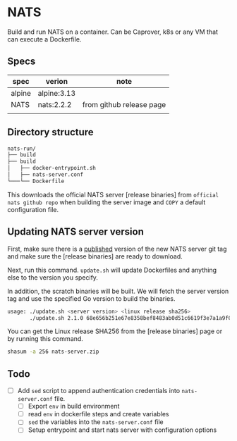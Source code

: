 # NATS

Build and run NATS on a container. Can be Caprover, k8s or any VM that can execute a Dockerfile.

## Specs

| spec   | verion      | note                     |
| ------ | ----------- | ------------------------ |
| alpine | alpine:3.13 |                          |
| NATS   | nats:2.2.2  | from github release page |
|        |             |                          |

## Directory structure

```sh
nats-run/
├── build
├── build
│   ├── docker-entrypoint.sh
│   ├── nats-server.conf
└───└── Dockerfile
```

This downloads the official NATS server [release binaries] from `official nats github repo`  when building the server image and `COPY` a default configuration file.

## Updating NATS server version

First, make sure there is a [published](https://github.com/nats-io/nats-server/tags) version of the new NATS server git tag and make sure the [release binaries] are ready to download.

Next, run this command. `update.sh` will update Dockerfiles and
anything else to the version you specify.

In addition, the scratch binaries will be built. We will fetch the server
version tag and use the specified Go version to build the binaries.

```sh
usage: ./update.sh <server version> <linux release sha256>
       ./update.sh 2.1.0 68e656b251e67e8358bef8483ab0d51c6619f3e7a1a9f0e75838d41ff368f728
```

You can get the Linux release SHA256 from the [release binaries] page or by
running this command.

```sh
shasum -a 256 nats-server.zip
```

## Todo

- [ ] Add `sed` script to append authentication credentials into `nats-server.conf` file.
  - [ ] Export `env` in build environment
  - [ ] read `env` in dockerfile steps and create variables
  - [ ] `sed` the variables into the `nats-server.conf` file
  - [ ] Setup entrypoint and start nats server with configuration options
